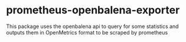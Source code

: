 # prometheus-openbalena-exporter
This package uses the openbalena api to query for some statistics and outputs them in OpenMetrics format to be scraped by prometheus
